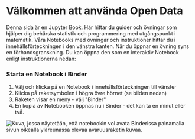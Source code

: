 Välkommen att använda Open Data
===============================

Denna sida är en Jupyter Book. Här hittar du guider och övningar som hjälper dig behärska statistik och programmering med utgångspunkt i matematik.
Våra Notebooks med övningar och instruktioner hittar du i innehållsförteckningen i den vänstra kanten.
När du öppnar en övning syns en förhandsgranskning. Du kan öppna den som en interaktiv Notebook enligt instruktionerna nedan:


### Starta en Notebook i Binder

1. Välj och klicka på en Notebook i innehållsförteckningen till vänster
1. Klicka på raketsymbolen i högra övre hörnet (se bilden nedan)
1. Raketen visar en meny - välj "Binder"
1. En kopia av Notebooken öppnas nu i Binder - det kan ta en minut eller två.

![Kuva, jossa näytetään, että notebookin voi avata Binderissa painamalla sivun oikealla yläreunassa olevaa avaruusraketin kuvaa.](/kuvat/jupyter-book-example.png)
